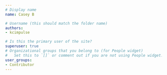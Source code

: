 ```yaml
---
# Display name
name: Casey B

# Username (this should match the folder name)
authors:
- kcimpulse

# Is this the primary user of the site?
superuser: true
# Organizational groups that you belong to (for People widget)
#   Set this to `[]` or comment out if you are not using People widget.  
user_groups:
- Contributor
---
```

